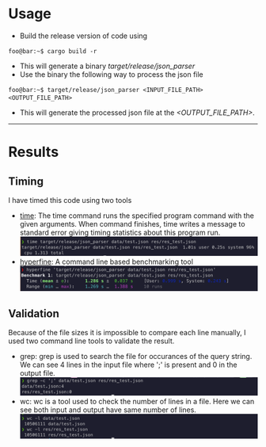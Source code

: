 # Usage
- Build the release version of code using
```console
foo@bar:~$ cargo build -r
```
- This will generate a binary *target/release/json_parser*
- Use the binary the following way to process the json file
```console
foo@bar:~$ target/release/json_parser <INPUT_FILE_PATH> <OUTPUT_FILE_PATH>
```
- This will generate the processed json file at the *<OUTPUT_FILE_PATH>*.

---
# Results
## Timing
I have timed this code using two tools
- [time](https://man7.org/linux/man-pages/man1/time.1.html): The time command runs the specified program command with the given arguments.  When command finishes, time writes a message to standard error giving timing statistics about this program run.
![time result](https://github.com/anmol1115/json_parser/blob/master/time_res.png)
- [hyperfine](https://github.com/sharkdp/hyperfine): A command line based benchmarking tool
![hyperfine result](https://github.com/anmol1115/json_parser/blob/master/hyperfine_res.png)

## Validation
Because of the file sizes it is impossible to compare each line manually, I used two command line tools to validate the result.
- grep: grep is used to search the file for occurances of the query string. We can see 4 lines in the input file where ';' is present and 0 in the output file.
![grep result](https://github.com/anmol1115/json_parser/blob/master/grep_res.png)
- wc: wc is a tool used to check the number of lines in a file. Here we can see both input and output have same number of lines.
![wc result](https://github.com/anmol1115/json_parser/blob/master/wc_res.png)
